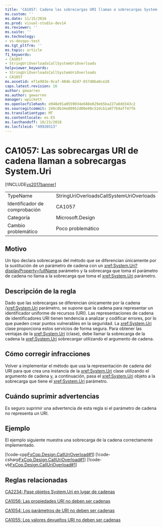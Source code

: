 ```yaml
---
title: 'CA1057: Cadena las sobrecargas URI llaman a sobrecargas System.Uri | Microsoft Docs'
ms.custom: ''
ms.date: 11/15/2016
ms.prod: visual-studio-dev14
ms.reviewer: ''
ms.suite: ''
ms.technology:
- vs-devops-test
ms.tgt_pltfrm: ''
ms.topic: article
f1_keywords:
- CA1057
- StringUriOverloadsCallSystemUriOverloads
helpviewer_keywords:
- StringUriOverloadsCallSystemUriOverloads
- CA1057
ms.assetid: ef1e983e-9ca7-404b-82d7-65740ba0ce20
caps.latest.revision: 16
author: gewarren
ms.author: gewarren
manager: wpickett
ms.openlocfilehash: e948e91a0559034e688e029eb5ba227a8dd343c2
ms.sourcegitcommit: 240c8b34e80952d00e90c52dcb1a077b9aff47f6
ms.translationtype: MT
ms.contentlocale: es-ES
ms.lasthandoff: 10/23/2018
ms.locfileid: "49920513"
---
```

# <a name="ca1057-string-uri-overloads-call-systemuri-overloads"></a>CA1057: Las sobrecargas URI de cadena llaman a sobrecargas System.Uri
[!INCLUDE[vs2017banner](../includes/vs2017banner.md)]

|||
|-|-|
|TypeName|StringUriOverloadsCallSystemUriOverloads|
|Identificador de comprobación|CA1057|
|Categoría|Microsoft.Design|
|Cambio problemático|Poco problemático|

## <a name="cause"></a>Motivo
 Un tipo declara sobrecargas del método que se diferencian únicamente por la sustitución de un parámetro de cadena con un <xref:System.Uri?displayProperty=fullName> parámetro y la sobrecarga que toma el parámetro de cadena no llama a la sobrecarga que toma el <xref:System.Uri> parámetro.

## <a name="rule-description"></a>Descripción de la regla
 Dado que las sobrecargas se diferencian únicamente por la cadena /<xref:System.Uri> parámetro, se supone que la cadena para representar un identificador uniforme de recursos (URI). Las representaciones de cadena de identificadores URI tienen tendencia a analizar y codificar errores, por lo que pueden crear puntos vulnerables en la seguridad. La <xref:System.Uri> clase proporciona estos servicios de forma segura. Para obtener las ventajas de la <xref:System.Uri> (clase), debe llamar la sobrecarga de la cadena la <xref:System.Uri> sobrecargar utilizando el argumento de cadena.

## <a name="how-to-fix-violations"></a>Cómo corregir infracciones
 Volver a implementar el método que usa la representación de cadena del URI para que crea una instancia de la <xref:System.Uri> clase utilizando el argumento de cadena y, a continuación, pasa el <xref:System.Uri> objeto a la sobrecarga que tiene el <xref:System.Uri> parámetro.

## <a name="when-to-suppress-warnings"></a>Cuándo suprimir advertencias
 Es seguro suprimir una advertencia de esta regla si el parámetro de cadena no representa un URI.

## <a name="example"></a>Ejemplo
 El ejemplo siguiente muestra una sobrecarga de la cadena correctamente implementado.

 [!code-cpp[FxCop.Design.CallUriOverload#1](../snippets/cpp/VS_Snippets_CodeAnalysis/FxCop.Design.CallUriOverload/cpp/FxCop.Design.CallUriOverload.cpp#1)]
 [!code-csharp[FxCop.Design.CallUriOverload#1](../snippets/csharp/VS_Snippets_CodeAnalysis/FxCop.Design.CallUriOverload/cs/FxCop.Design.CallUriOverload.cs#1)]
 [!code-vb[FxCop.Design.CallUriOverload#1](../snippets/visualbasic/VS_Snippets_CodeAnalysis/FxCop.Design.CallUriOverload/vb/FxCop.Design.CallUriOverload.vb#1)]

## <a name="related-rules"></a>Reglas relacionadas
 [CA2234: Pase objetos System.Uri en lugar de cadenas](../code-quality/ca2234-pass-system-uri-objects-instead-of-strings.md)

 [CA1056: Las propiedades URI no deben ser cadenas](../code-quality/ca1056-uri-properties-should-not-be-strings.md)

 [CA1054: Los parámetros de URI no deben ser cadenas](../code-quality/ca1054-uri-parameters-should-not-be-strings.md)

 [CA1055: Los valores devueltos URI no deben ser cadenas](../code-quality/ca1055-uri-return-values-should-not-be-strings.md)



